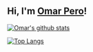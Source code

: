 ## Hi, I'm <a href="https://github.com/omar95-pero" target="_blank">Omar Pero</a>!


[![Omar's github stats](https://github-readme-stats.vercel.app/api?username=omar95-pero&include_all_commits=true&count_private=false&show_icons=true&card_width=1000&line_height=100&title_color=422161&icon_color=499fab&border_color=edf7f1&text_color=422161&bg_color=9fc7cc)](https://github.com/omar95-pero)

[![Top Langs](https://github-readme-stats.vercel.app/api/top-langs/?username=omar95-pero&layout=compact)](https://github.com/anuraghazra/github-readme-stats)
